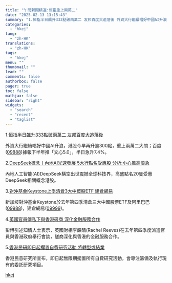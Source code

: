 ```yaml
---
title: "午間新聞精選:恒指重上兩萬二"
date: "2025-02-13 13:15:43"
summary: "1.恒指半日飆升333點破兩萬二 友邦百度大追落後 外資大行繼續唱好中國AI升浪，港股今早再升逾30..."
categories:
  - "hkej"
lang:
  - "zh-HK"
translations:
  - "zh-HK"
tags:
  - "hkej"
menu: ""
thumbnail: ""
lead: ""
comments: false
authorbox: false
pager: true
toc: false
mathjax: false
sidebar: "right"
widgets:
  - "search"
  - "recent"
  - "taglist"
---
```


1.[恒指半日飆升333點破兩萬二 友邦百度大追落後](https://m.hkej.com/landing/mobarticle2/id/3998663)

外資大行繼續唱好中國AI升浪，港股今早再升逾300點，重上兩萬二大關；百度([09888](https://stock360.hkej.com/quotePlus/09888))據報下半年推「文心5.0」，半日急升7.4%。

2.[DeepSeek概念丨內地AI光速發展 5大行點名受惠股 分析:小心風高浪急](https://m.hkej.com/landing/mobarticle2/id/3997093)

內地人工智能(AI)DeepSeek橫空出世震撼全球科技界，高盛點名20隻受惠DeepSeek相關概念港股。

3.[對沖基金Keystone上季清倉3大中概股ETF 建倉網易](https://m.hkej.com/landing/mobarticle2/id/3998694)

新加坡對沖基金Keystone於去年第四季清倉三大中國股票ETF及阿里巴巴([09988](https://stock360.hkej.com/quotePlus/09988))，建倉網易([09999](https://stock360.hkej.com/quotePlus/09999))。

4.[英國官員傳私下與香港磋商 深化金融服務合作](https://m.hkej.com/landing/mobarticle2/id/3998642)

彭博引述知情人士表示，英國財相李韻晴(Rachel Reeves)在去年第四季度派遣官員與香港政府舉行會談，磋商深化與香港的金融服務合作。

5.[香港民研即日起擱置自費研究活動 將轉型或結業](https://m.hkej.com/landing/mobarticle2/id/3998628)

香港民意研究所宣布，即日起無限期擱置所有自費研究活動，會專注籌備及執行現有的委託研究項目。

[hkej](https://www2.hkej.com/instantnews/hongkong/article/3998695/%E5%8D%88%E9%96%93%E6%96%B0%E8%81%9E%E7%B2%BE%E9%81%B8%3A%E6%81%92%E6%8C%87%E9%87%8D%E4%B8%8A%E5%85%A9%E8%90%AC%E4%BA%8C)
